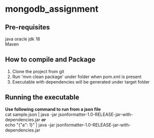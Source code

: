 # mongodb_assignment

## Pre-requisites  
java oracle jdk 18  
Maven 

## How to compile and Package
1. Clone the project from git
2. Run 'mvn clean package' under folder when pom.xml is present
3. Executable with dependencies will be generated under target folder

## Running the executable

**Use following command to run from a json file** </br>
cat sample.json | java -jar jsonformatter-1.0-RELEASE-jar-with-dependencies.jar 
***or***  
echo "{\"a\": 1}" | java -jar jsonformatter-1.0-RELEASE-jar-with-dependencies.jar  



